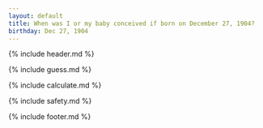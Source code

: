 ```yaml
---
layout: default
title: When was I or my baby conceived if born on December 27, 1904?
birthday: Dec 27, 1904
---
```


{% include header.md %}

{% include guess.md %}

{% include calculate.md %}

{% include safety.md %}

{% include footer.md %}



